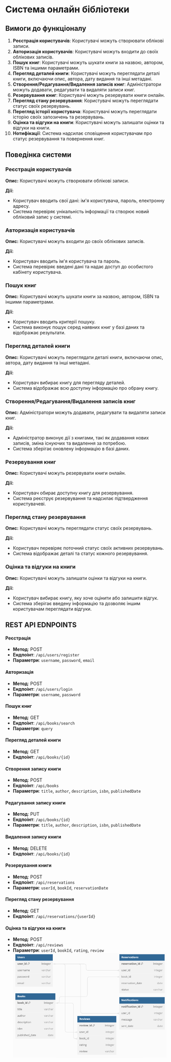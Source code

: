 # Система онлайн бібліотеки 
## Вимоги до функціоналу

1. **Реєстрація користувачів**: Користувачі можуть створювати облікові записи.
2. **Авторизація користувачів**: Користувачі можуть входити до своїх облікових записів.
3. **Пошук книг**: Користувачі можуть шукати книги за назвою, автором, ISBN та іншими параметрами.
4. **Перегляд деталей книги**: Користувачі можуть переглядати деталі книги, включаючи опис, автора, дату видання та інші метадані.
5. **Створення/Редагування/Видалення записів книг**: Адміністратори можуть додавати, редагувати та видаляти записи книг.
6. **Резервування книг**: Користувачі можуть резервувати книги онлайн.
7. **Перегляд стану резервування**: Користувачі можуть переглядати статус своїх резервувань.
8. **Перегляд історії користувача**: Користувачі можуть переглядати історію своїх запозичень та резервувань.
9. **Оцінка та відгуки на книги**: Користувачі можуть залишати оцінки та відгуки на книги.
10. **Нотифікації**: Система надсилає сповіщення користувачам про статус резервування та повернення книг.

## Поведінка системи

### Реєстрація користувачів

**Опис:** Користувачі можуть створювати облікові записи.

**Дії:**
- Користувач вводить свої дані: ім'я користувача, пароль, електронну адресу.
- Система перевіряє унікальність інформації та створює новий обліковий запис у системі.

### Авторизація користувачів

**Опис:** Користувачі можуть входити до своїх облікових записів.

**Дії:**
- Користувач вводить ім'я користувача та пароль.
- Система перевіряє введені дані та надає доступ до особистого кабінету користувача.

### Пошук книг

**Опис:** Користувачі можуть шукати книги за назвою, автором, ISBN та іншими параметрами.

**Дії:**
- Користувач вводить критерії пошуку.
- Система виконує пошук серед наявних книг у базі даних та відображає результати.

### Перегляд деталей книги

**Опис:** Користувачі можуть переглядати деталі книги, включаючи опис, автора, дату видання та інші метадані.

**Дії:**
- Користувач вибирає книгу для перегляду деталей.
- Система відображає всю доступну інформацію про обрану книгу.

### Створення/Редагування/Видалення записів книг

**Опис:** Адміністратори можуть додавати, редагувати та видаляти записи книг.

**Дії:**
- Адміністратор виконує дії з книгами, такі як додавання нових записів, зміна існуючих та видалення за потребою.
- Система зберігає оновлену інформацію в базі даних.

### Резервування книг

**Опис:** Користувачі можуть резервувати книги онлайн.

**Дії:**
- Користувач обирає доступну книгу для резервування.
- Система реєструє резервування та надсилає підтвердження користувачеві.

### Перегляд стану резервування

**Опис:** Користувачі можуть переглядати статус своїх резервувань.

**Дії:**
- Користувач перевіряє поточний статус своїх активних резервувань.
- Система відображає деталі та статус кожного резервування.

### Оцінка та відгуки на книги

**Опис:** Користувачі можуть залишати оцінки та відгуки на книги.

**Дії:**
- Користувач вибирає книгу, яку хоче оцінити або залишити відгук.
- Система зберігає введену інформацію та дозволяє іншим користувачам переглядати відгуки.

## REST API EDNPOINTS
#### Реєстрація

- **Метод**: POST
- **Ендпоінт**: `/api/users/register`
- **Параметри**: `username`, `password`, `email`

#### Авторизація

- **Метод**: POST
- **Ендпоінт**: `/api/users/login`
- **Параметри**: `username`, `password`

#### Пошук книг

- **Метод**: GET
- **Ендпоінт**: `/api/books/search`
- **Параметри**: `query`

#### Перегляд деталей книги

- **Метод**: GET
- **Ендпоінт**: `/api/books/{id}`

#### Створення запису книги

- **Метод**: POST
- **Ендпоінт**: `/api/books`
- **Параметри**: `title`, `author`, `description`, `isbn`, `publishedDate`

#### Редагування запису книги

- **Метод**: PUT
- **Ендпоінт**: `/api/books/{id}`
- **Параметри**: `title`, `author`, `description`, `isbn`, `publishedDate`

#### Видалення запису книги

- **Метод**: DELETE
- **Ендпоінт**: `/api/books/{id}`

#### Резервування книги

- **Метод**: POST
- **Ендпоінт**: `/api/reservations`
- **Параметри**: `userId`, `bookId`, `reservationDate`

#### Перегляд стану резервування

- **Метод**: GET
- **Ендпоінт**: `/api/reservations/{userId}`

#### Оцінка та відгуки на книги

- **Метод**: POST
- **Ендпоінт**: `/api/reviews`
- **Параметри**: `userId`, `bookId`, `rating`, `review`
![ER Diagram](ERD.png)
